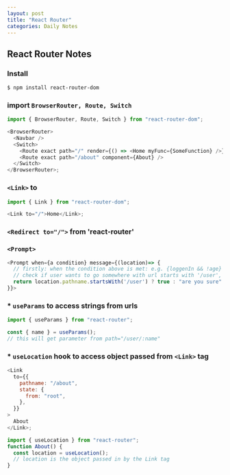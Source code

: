 ```yaml
---
layout: post
title: "React Router"
categories: Daily Notes
---
```


## React Router Notes

### Install

```bash
$ npm install react-router-dom
```

### import `BrowserRouter, Route, Switch`

```js
import { BrowserRouter, Route, Switch } from "react-router-dom";

<BrowserRouter>
  <Navbar />
  <Switch>
    <Route exact path="/" render={() => <Home myFunc={SomeFunction} />} />
    <Route exact path="/about" component={About} />
  </Switch>
</BrowserRouter>;
```

### `<Link>` to

```js
import { Link } from "react-router-dom";

<Link to="/">Home</Link>;
```

### `<Redirect to="/">` from 'react-router'

### `<Prompt>`

```js
<Prompt when={a condition} message={(location)=> {
  // firstly: when the condition above is met: e.g. {loggenIn && !age}
  // check if user wants to go somewhere with url starts with '/user', if yes go ahead, if no prompt the confirm alert/message
  return location.pathname.startsWith('/user') ? true : "are you sure"
}}>
```

### \* `useParams` to access strings from urls

```js
import { useParams } from "react-router";

const { name } = useParams();
// this will get parameter from path="/user/:name"
```

### \* `useLocation` hook to access object passed from `<Link>` tag

```js
<Link
  to={{
    pathname: "/about",
    state: {
      from: "root",
    },
  }}
>
  About
</Link>;

import { useLocation } from "react-router";
function About() {
  const location = useLocation();
  // location is the object passed in by the Link tag
}
```

